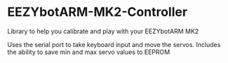 # EEZYbotARM-MK2-Controller
Library to help you calibrate and play with your EEZYbotARM MK2

Uses the serial port to take keyboard input and move the servos.  Includes the ability to save min and max servo values to EEPROM